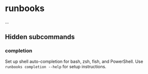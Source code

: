 # runbooks

...

## Hidden subcommands

### completion
Set up shell auto-completion for bash, zsh, fish, and PowerShell. Use `runbooks completion --help` for setup instructions.

